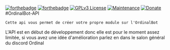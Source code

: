 [![forthebadge](https://forthebadge.com/images/badges/made-with-java.svg)](https://www.java.com/fr/)  [![forthebadge](https://forthebadge.com/images/badges/uses-git.svg)](https://github.com/)
[![GPLv3 License](https://img.shields.io/badge/License-GPL%20v3-yellow.svg)](https://opensource.org/licenses/)
[![Maintenance](https://img.shields.io/badge/Maintained%3F-yes-green.svg)](https://github.com/Ordinal-Team/Terminal/graphs/commit-activity)
[![Donate](https://img.shields.io/badge/$-support-ff69b4.svg?style=flat)](paypal.me/ArinoniaDev)
<br>
#OrdinalBot-API

    Cette api vous permet de créer votre propre module sur l'OrdinalBot

L'API est en début de développement donc elle est pour le moment assez limitée, si vous avez une idée d'amélioration parlez en dans le salon général du discord Ordinal